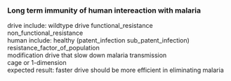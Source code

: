 
### Long term immunity of human intereaction with malaria    
drive include: wildtype drive functional_resistance non_functional_resistance    
human include: healthy (patent_infection sub_patent_infection) resistance_factor_of_population   
modification drive that slow down malaria transmission    
cage or 1-dimension    
expected result: faster drive should be more efficient in eliminating malaria
